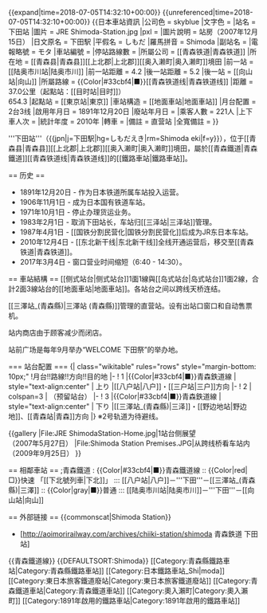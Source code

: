 {{expand|time=2018-07-05T14:32:10+00:00}}
{{unreferenced|time=2018-07-05T14:32:10+00:00}}
{{日本車站資訊
|公司色 = skyblue
|文字色 = 
|站名 = 下田站
|圖片 = JRE Shimoda-Station.jpg
|pxl = 
|圖片說明 = 站房（2007年12月15日）
|日文原名 = 下田駅
|平假名 = しもだ
|羅馬拼音 = Shimoda
|副站名 = 
|電報略號 = モタ
|車站編號 = 
|停站路線數 = 
|所屬公司 = [[青森铁道|青森铁道]]
|所在地 = [[青森县|青森县]][[上北郡|上北郡]][[奥入濑町|奥入濑町]]境田
|前一站 = [[陆奥市川站|陆奥市川]]
|前一站距離 = 4.2
|後一站距離 = 5.2
|後一站 = [[向山站|向山]]
|所屬路線 = {{Color|#33cbf4|■}}[[青森铁道线|青森铁道线]]
|距離 = 37.0公里（起點站：[[目时站|目时]]）<br />654.3
|起點站 = [[東京站|東京]]
|車站構造 = [[地面車站|地面車站]]
|月台配置 = 2台3线
|啟用年月日 = 1891年12月20日
|廢站年月日 = 
|乘客人數 = 221人
|上下車人次 = 
|統計年度 = 2010年
|轉車 = 
|備註 = 直营站
|全寬備註 = 
}}

'''下田站'''（{{jpn|j=下田駅|hg=しもだえき|rm=Shimoda eki|f=y}}），位于[[青森县|青森县]][[上北郡|上北郡]][[奥入濑町|奥入濑町]]境田，屬於[[青森鐵道|青森鐵道]][[青森铁道线|青森铁道线]]的[[鐵路車站|鐵路車站]]。

== 历史 ==
* 1891年12月20日 - 作为日本铁道所属车站投入运营。
* 1906年11月1日 - 成为日本国有铁道车站。
* 1971年10月1日 - 停止办理货运业务。
* 1983年2月1日 - 取消下田站长，车站归[[三泽站|三泽站]]管理。
* 1987年4月1日 - [[国铁分割民营化|国铁分割民营化]]后成为JR东日本车站。
* 2010年12月4日 - [[东北新干线|东北新干线]]全线开通运营后，移交至[[青森铁道|青森铁道]]。
* 2017年3月4日 - 窗口营业时间缩短（6:40 - 14:30）。

== 車站結構 ==
[[侧式站台|侧式站台]]1面1線與[[岛式站台|岛式站台]]1面2線，合計2面3線站台的[[地面車站|地面車站]]。各站台之间以跨线天桥连结。

[[三澤站_(青森縣)|三澤站 (青森縣)]]管理的直营站。设有出站口窗口和自动售票机。

站内商店由于顾客减少而闭店。

站前广场是每年9月举办“WELCOME 下田祭”的举办地。

=== 站台配置 ===
{| class="wikitable" rules="rows" style="margin-bottom: 10px;"
!月台!!路線!!方向!!目的地
|-
! 1
|{{Color|#33cbf4|■}}青森鉄道線
| style="text-align:center" | 上り
|[[八户站|八户]]・[[三户站|三户]]方向
|-
! 2
| colspan=3 | （预留站台）
|-
! 3
|{{Color|#33cbf4|■}}青森鉄道線
| style="text-align:center" | 下り
|[[三澤站_(青森縣)|三泽]]・[[野边地站|野边地]]、[[青森站|青森]]方向
|}
※2号轨道为待避线。

{{gallery
|File:JRE ShimodaStation-Home.jpg|1站台侧展望<br />（2007年5月27日）
|File:Shimoda Station Premises.JPG|从跨线桥看车站内<br />（2009年9月25日）
}}

== 相鄰車站 ==
;青森鐵道
: {{Color|#33cbf4|■}}青森鐵道線
:: {{Color|red|□}}快速 「[[下北號列車|下北]]」
::: [[八户站|八户]]－'''下田'''－[[三澤站_(青森縣)|三澤]]
:: {{Color|gray|■}}普通
::: [[陆奥市川站|陆奥市川]]－'''下田'''－[[向山站|向山]]

== 外部链接 ==
{{commonscat|Shimoda Station}}
* [http://aoimorirailway.com/archives/chiiki-station/shimoda 青森鉄道 下田站]

{{青森鐵道線}}
{{DEFAULTSORT:Shimoda}}
[[Category:青森縣鐵路車站|Category:青森縣鐵路車站]]
[[Category:日本鐵路車站_Shi|moda]]
[[Category:東日本旅客鐵道廢站|Category:東日本旅客鐵道廢站]]
[[Category:青森鐵道車站|Category:青森鐵道車站]]
[[Category:奧入瀨町|Category:奧入瀨町]]
[[Category:1891年啟用的鐵路車站|Category:1891年啟用的鐵路車站]]